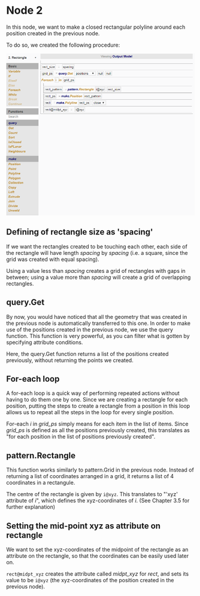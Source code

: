 # Node 2

In this node, we want to make a closed rectangular polyline around each position created in the previous node. 

To do so, we created the following procedure:

![Procedure](./imgs/6.2.3-node2-procedure.png)

## Defining of rectangle size as 'spacing'

If we want the rectangles created to be touching each other, each side of the rectangle will have length *spacing* by *spacing* (i.e. a square, since the grid was created with equal spacing). 

Using a value less than *spacing* creates a grid of rectangles with gaps in between; using a value more than *spacing* will create a grid of overlapping rectangles. 

## query.Get

By now, you would have noticed that all the geometry that was created in the previous node is automatically transferred to this one. In order to make use of the positions created in the previous node, we use the query function. This function is very powerful, as you can filter what is gotten by specifying attribute conditions. 

Here, the query.Get function returns a list of the positions created previously, without returning the points we created. 

## For-each loop

A for-each loop is a quick way of performing repeated actions without having to do them one by one. Since we are creating a rectangle for each position, putting the steps to create a rectangle from a position in this loop allows us to repeat all the steps in the loop for every single position. 

For-each *i* in *grid_ps* simply means for each item in the list of items. Since *grid_ps* is defined as all the positions previously created, this translates as "for each position in the list of positions previously created".

## pattern.Rectangle

This function works similarly to pattern.Grid in the previous node. Instead of returning a list of coordinates arranged in a grid, it returns a list of 4 coordinates in a rectangule. 

The centre of the rectangle is given by `i@xyz`. This translates to "'xyz' attribute of *i*", which defines the xyz-coordinates of *i*. (See Chapter 3.5 for further explanation)

## Setting the mid-point xyz as attribute on rectangle

We want to set the xyz-coordinates of the midpoint of the rectangle as an attribute on the rectangle, so that the coordinates can be easily used later on. 

`rect@midpt_xyz` creates the attribute called *midpt_xyz* for *rect*, and sets its value to be `i@xyz` (the xyz-coordinates of the position created in the previous node).